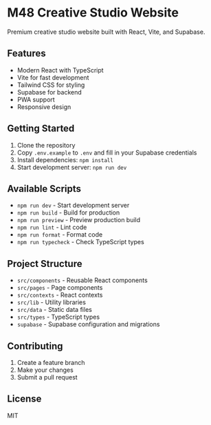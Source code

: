 # M48 Creative Studio Website

Premium creative studio website built with React, Vite, and Supabase.

## Features

- Modern React with TypeScript
- Vite for fast development
- Tailwind CSS for styling
- Supabase for backend
- PWA support
- Responsive design

## Getting Started

1. Clone the repository
2. Copy `.env.example` to `.env` and fill in your Supabase credentials
3. Install dependencies: `npm install`
4. Start development server: `npm run dev`

## Available Scripts

- `npm run dev` - Start development server
- `npm run build` - Build for production
- `npm run preview` - Preview production build
- `npm run lint` - Lint code
- `npm run format` - Format code
- `npm run typecheck` - Check TypeScript types

## Project Structure

- `src/components` - Reusable React components
- `src/pages` - Page components
- `src/contexts` - React contexts
- `src/lib` - Utility libraries
- `src/data` - Static data files
- `src/types` - TypeScript types
- `supabase` - Supabase configuration and migrations

## Contributing

1. Create a feature branch
2. Make your changes
3. Submit a pull request

## License

MIT